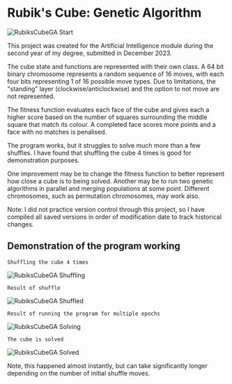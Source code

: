 # Rubik's Cube: Genetic Algorithm

![RubiksCubeGA Start](https://github.com/EC-CM/RubiksCubeGA/assets/114674192/e9720489-2bb1-4006-8810-1ee3f04753cf)

This project was created for the Artificial Intelligence module during the second year of my degree, submitted in December 2023.

The cube state and functions are represented with their own class. A 64 bit binary chromosome represents a random sequence of 16 moves, with each four bits representing 1 of 16 possible move types. Due to limitations, the "standing" layer (clockwise/anticlockwise) and the option to not move are not represented.

The fitness function evaluates each face of the cube and gives each a higher score based on the number of squares surrounding the middle square that match its colour. A completed face scores more points and a face with no matches is penalised.

The program works, but it struggles to solve much more than a few shuffles. I have found that shuffling the cube 4 times is good for demonstration purposes.

One improvement may be to change the fitness function to better represent how close a cube is to being solved. Another may be to run two genetic algorithms in parallel and merging populations at some point. Different chromosomes, such as permutation chromosomes, may work also. 


Note:
I did not practice version control through this project, so I have compiled all saved versions in order of modification date to track historical changes. 



## Demonstration of the program working

    Shuffling the cube 4 times

![RubiksCubeGA Shuffling](https://github.com/EC-CM/RubiksCubeGA/assets/114674192/944c68f1-b4d4-4547-be56-c33b4e1ae549)
&nbsp;

    Result of shuffle

![RubiksCubeGA Shuffled](https://github.com/EC-CM/RubiksCubeGA/assets/114674192/7b9d5889-ab84-47b4-97b3-67cfe5ee1931)
&nbsp;

    Result of running the program for multiple epochs

![RubiksCubeGA Solving](https://github.com/EC-CM/RubiksCubeGA/assets/114674192/66c68eb5-fec0-4e12-a849-3c1e39202f6a)
&nbsp;

    The cube is solved

![RubiksCubeGA Solved](https://github.com/EC-CM/RubiksCubeGA/assets/114674192/05b0db0d-7faf-4ad9-a21c-04db85da5f53)


Note, this happened almost instantly, but can take significantly longer depending on the number of initial shuffle moves.
